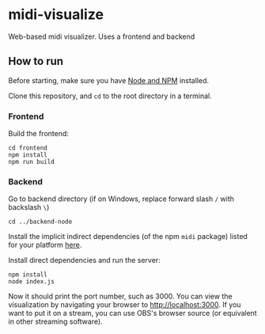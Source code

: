# midi-visualize
Web-based midi visualizer. Uses a frontend and backend

## How to run

Before starting, make sure you have [Node and NPM](https://docs.npmjs.com/downloading-and-installing-node-js-and-npm) installed.

Clone this repository, and `cd` to the root directory in a terminal.

### Frontend
Build the frontend:
```
cd frontend
npm install
npm run build
```

### Backend
Go to backend directory (if on Windows, replace forward slash `/` with backslash `\`)
```
cd ../backend-node
```

Install the implicit indirect dependencies (of the npm `midi` package) listed for your platform [here](https://www.npmjs.com/package/midi#prerequisites).

Install direct dependencies and run the server:
```
npm install
node index.js
```

Now it should print the port number, such as 3000. You can view the visualization by navigating your browser to [http://localhost:3000](http://localhost:3000).
If you want to put it on a stream, you can use OBS's browser source (or equivalent in other streaming software).
